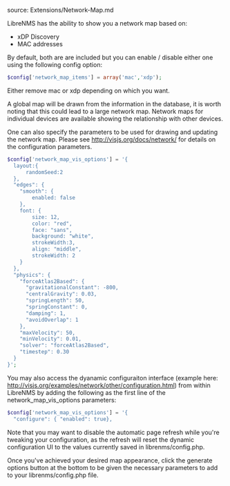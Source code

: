 source: Extensions/Network-Map.md

LibreNMS has the ability to show you a network map based on:

- xDP Discovery
- MAC addresses

By default, both are are included but you can enable / disable either one using the following config option:

```php
$config['network_map_items'] = array('mac','xdp');
```

Either remove mac or xdp depending on which you want.

A global map will be drawn from the information in the database, it is worth noting that this could lead to a large network map.
Network maps for individual devices are available showing the relationship with other devices.

One can also specify the parameters to be used for drawing and updating the network map.
Please see http://visjs.org/docs/network/ for details on the configuration parameters.
```php
$config['network_map_vis_options'] = '{
  layout:{
      randomSeed:2
  },
  "edges": {
    "smooth": {
        enabled: false
    },
    font: {
        size: 12,
        color: "red",
        face: "sans",
        background: "white",
        strokeWidth:3,
        align: "middle",
        strokeWidth: 2
    }
  },
  "physics": {
    "forceAtlas2Based": {
      "gravitationalConstant": -800,
      "centralGravity": 0.03,
      "springLength": 50,
      "springConstant": 0,
      "damping": 1,
      "avoidOverlap": 1
    },
    "maxVelocity": 50,
    "minVelocity": 0.01,
    "solver": "forceAtlas2Based",
    "timestep": 0.30
  }
}';
```

You may also access the dyanamic configuraiton interface (example here: http://visjs.org/examples/network/other/configuration.html) from within LibreNMS by adding the following as the first line of the network_map_vis_options parameters:
```php
$config['network_map_vis_options'] = '{
  "configure": { "enabled": true},
```

Note that you may want to disable the automatic page refresh while you're tweaking your configuration, as the refresh will reset the dynamic configuration UI to the values currently saved in librenms/config.php.

Once you've achieved your desired map appearance, click the generate options button at the bottom to be given the necessary parameters to add to your librenms/config.php file.
